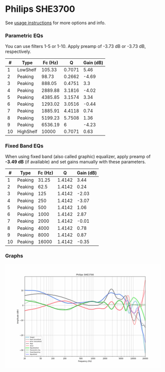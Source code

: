 # Philips SHE3700
See [usage instructions](https://github.com/jaakkopasanen/AutoEq#usage) for more options and info.

### Parametric EQs
You can use filters 1-5 or 1-10. Apply preamp of -3.73 dB or -3.73 dB, respectively.

|   # | Type      |   Fc (Hz) |      Q |   Gain (dB) |
|-----|-----------|-----------|--------|-------------|
|   1 | LowShelf  |    105.33 | 0.7071 |        5.46 |
|   2 | Peaking   |     98.73 | 0.2662 |       -4.69 |
|   3 | Peaking   |    888.05 | 0.4751 |        3.3  |
|   4 | Peaking   |   2889.88 | 3.1816 |       -4.02 |
|   5 | Peaking   |   4385.85 | 3.1574 |        3.34 |
|   6 | Peaking   |   1293.02 | 3.0516 |       -0.44 |
|   7 | Peaking   |   1885.91 | 4.4118 |        0.74 |
|   8 | Peaking   |   5199.23 | 5.7508 |        1.36 |
|   9 | Peaking   |   6536.19 | 6      |       -4.23 |
|  10 | HighShelf |  10000    | 0.7071 |        0.63 |

### Fixed Band EQs
When using fixed band (also called graphic) equalizer, apply preamp of **-3.49 dB** (if available) and set gains manually with these parameters.

|   # | Type    |   Fc (Hz) |      Q |   Gain (dB) |
|-----|---------|-----------|--------|-------------|
|   1 | Peaking |     31.25 | 1.4142 |        3.44 |
|   2 | Peaking |     62.5  | 1.4142 |        0.24 |
|   3 | Peaking |    125    | 1.4142 |       -2.03 |
|   4 | Peaking |    250    | 1.4142 |       -3.07 |
|   5 | Peaking |    500    | 1.4142 |        1.06 |
|   6 | Peaking |   1000    | 1.4142 |        2.87 |
|   7 | Peaking |   2000    | 1.4142 |       -0.01 |
|   8 | Peaking |   4000    | 1.4142 |        0.78 |
|   9 | Peaking |   8000    | 1.4142 |        0.87 |
|  10 | Peaking |  16000    | 1.4142 |       -0.35 |

### Graphs
![](./Philips%20SHE3700.png)
